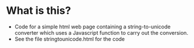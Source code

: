# What is this?
- Code for a simple html web page containing a string-to-unicode converter which uses a Javascript function to carry out the conversion. 
- See the file stringtounicode.html for the code
